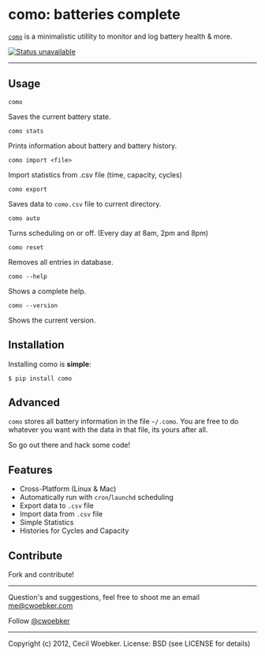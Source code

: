 # como: batteries complete

[`como`](https://github.com/cwoebker/como/blob/master/como.py) is a minimalistic utillity to monitor and log battery health & more.

[![Status unavailable](https://secure.travis-ci.org/cwoebker/como.png?branch=master)](http://travis-ci.org/cwoebker/como)

---

## Usage

    como

Saves the current battery state.

    como stats

Prints information about battery and battery history.

    como import <file>

Import statistics from .csv file (time, capacity, cycles)

    como export

Saves data to `como.csv` file to current directory.

    como auto

Turns scheduling on or off. (Every day at 8am, 2pm and 8pm)

    como reset

Removes all entries in database.

    como --help

Shows a complete help.

    como --version

Shows the current version.


## Installation

Installing como is **simple**:

    $ pip install como


## Advanced

``como`` stores all battery information in the file ``~/.como``.
You are free to do whatever you want with the data in that file,
its yours after all.

So go out there and hack some code!

## Features ##

- Cross-Platform (Linux & Mac)
- Automatically run with `cron`/`launchd` scheduling
- Export data to `.csv` file
- Import data from `.csv` file
- Simple Statistics
- Histories for Cycles and Capacity

## Contribute

Fork and contribute!

---

Question's and suggestions, feel free to shoot me an email <me@cwoebker.com>

Follow [@cwoebker](http://twitter.com/cwoebker)

---

Copyright (c) 2012, Cecil Woebker.
License: BSD (see LICENSE for details)
